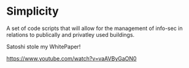 # Simplicity

A set of code scripts that will allow for the management of info-sec in relations to publically and privatley used buildings.  

Satoshi stole my WhitePaper!

https://www.youtube.com/watch?v=vaAVByGaON0
